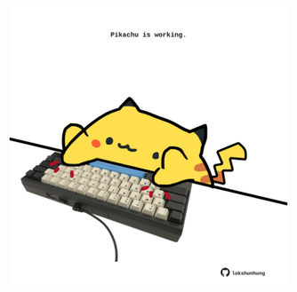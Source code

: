<!-- built at 28/06/2023, 11:00:48 UTC -->
<p align="center">
  <img width="500" height="500" src="./ReadmeImage.svg">
</p>
